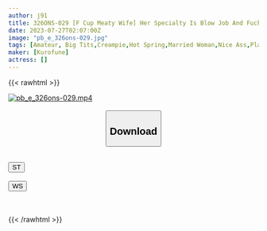 ```yaml
---
author: j91
title: 326ONS-029 [F Cup Meaty Wife] Her Specialty Is Blow Job And Fucking! For Her NTR-Loving Husband, A Married Woman Who Moved To The Way Of A Hot Spring Companion Has A Real & Unauthorized Creampie! ! … Then, I Was Having Convulsions Because I Was Freaking Out Www
date: 2023-07-27T02:07:00Z
image: "pb_e_326ons-029.jpg"
tags: [Amateur, Big Tits,Creampie,Hot Spring,Married Woman,Nice Ass,Planning,Sexy Legs,Squirting]
maker: [Kurofune]
actress: []
---
```



{{< rawhtml >}}

<div class="video" data-videoid="0r3QGQkAbvHbGW4">
    <a href="javascript:;">
        <img src="https://my.j91.asia/posts/pb_e_326ons-029/pb_e_326ons-029.jpg" width="WIDTH" height="HEIGHT" alt="pb_e_326ons-029.mp4" loading="lazy">
    </a>
</div>

<script type="text/javascript" src="https://j91.asia/asset/on-demand-st.js"></script>

<br>
  <link rel="stylesheet" href="https://j91.asia/asset/bs5.css">
  
  <center>
  <button class="btn btn-primary" type="button" data-bs-toggle="collapse" data-bs-target=".multi-collapse" aria-expanded="false" aria-controls="multiCollapseExample1 multiCollapseExample2"><h2>Download</h2></button></center>
</p>
<div class="row">
  <div class="col">
    <div class="collapse multi-collapse" id="multiCollapseExample1">
      <div class="card card-body">
	      	      <br>
<div class="buttons">  
<a href="https://streamtape.to/v/0r3QGQkAbvHbGW4"><button class="btn-hover color-3"><i class="fa fa-download"></i> ST</button></a></div>
    </div>
  </div>
</div>
  <div class="col">
    <div class="collapse multi-collapse" id="multiCollapseExample2">
      <div class="card card-body">
	      <br>
<div class="buttons">
    <a href="https://wolfstream.tv/yzavnxgw0bd7.html"><button class="btn-hover color-9"><i class="fa fa-download"></i> WS</button></a></div>
<br><br>
      </div>
    </div>
  </div>
</div>

{{< /rawhtml >}}
